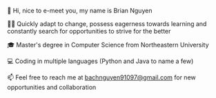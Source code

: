 👋  Hi, nice to e-meet you, my name is Brian Nguyen

💪🏻  Quickly adapt to change, possess eagerness towards learning and constantly search for opportunities to strive for the better

🎓  Master's degree in Computer Science from Northeastern University

💻  Coding in multiple languages (Python and Java to name a few)

📫  Feel free to reach me at bachnguyen91097@gmail.com for new opportunities and collaboration
